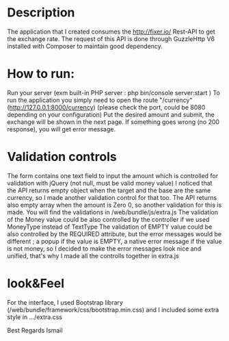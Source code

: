 Description
===========
The application that I created consumes the http://fixer.io/ Rest-API to get the exchange rate.
The request of this API is done through GuzzleHttp V6 installed with Composer to maintain good dependency.

How to run:
============
Run your server (exm built-in PHP server : php bin/console server:start )
To run the application you simply need to open the route "/currency" (http://127.0.0.1:8000/currency) (please check the port, could be 8080 depending on your configuration)
Put the desired amount and submit, the exchange will be shown in the next page. If something goes wrong (no 200 response), you will get error message.

Validation controls
===================
The form contains one text field to input the amount which is controlled for validation with jQuery (not null, must be valid money value)
I noticed that the API returns empty object when the target and the base are the same currency, so I made another validation control for that too.
The API returns also empty array when the amount is Zero 0, so another validation for this is made.
You will find the validations in /web/bundle/js/extra.js
The validation of the Money value could be also controlled by the controller if we used MoneyType instead of TextType
The validation of EMPTY value could be also controlled by the REQUIRED attribute, but the error messages would be different ; a popup if the value is EMPTY, a native error message if the value is not money, so I decided to make the error messages look nice and unified, that's why I made all the controlls together in extra.js

look&Feel
=========
For the interface, I used Bootstrap library (/web/bundle/framework/css/bootstrap.min.css) and I included some extra style in .../extra.css


Best Regards
Ismail

